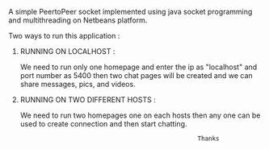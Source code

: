 A simple PeertoPeer socket implemented using java socket programming and multithreading on Netbeans platform.

Two ways to run this application : 

1) RUNNING ON LOCALHOST :  
	
	We need to run only one homepage and enter the ip as "localhost" and port number as 5400 then two chat pages will be created and we can share messages, pics, and videos.

2) RUNNING ON TWO DIFFERENT HOSTS : 
	
	We need to run two homepages one on each hosts then any one can be used to create connection and then start chatting.


														Thanks